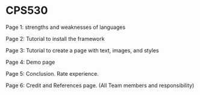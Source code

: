 # CPS530
Page 1: strengths and weaknesses of languages

Page 2: Tutorial to install the framework

Page 3: Tutorial to create a page with text, images, and styles

Page 4: Demo page

Page 5: Conclusion. Rate experience. 

Page 6: Credit and References page. (All Team members and responsibility)